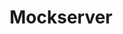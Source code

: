 ---
title: Mockserver
categories:
  - web
docs:
  - id: java
    url: https://java.testcontainers.org/modules/mockserver/
    example: |
      ```java
      var mockServer = new MockServerContainer(DockerImageName
        .parse("mockserver/mockserver:5.15.0"));
      mockServer.start();
      ```
  - id: go
    url: https://golang.testcontainers.org/modules/mockserver/
    example: |
      ```go
      mockServerContainer, err := mockserver.RunContainer(ctx, testcontainers.WithImage("mockserver/mockserver:5.15.0"))
      ```
description: |
  MockServer allows you to mock any server or service via HTTP or HTTPS, such as a REST or RPC service.
---